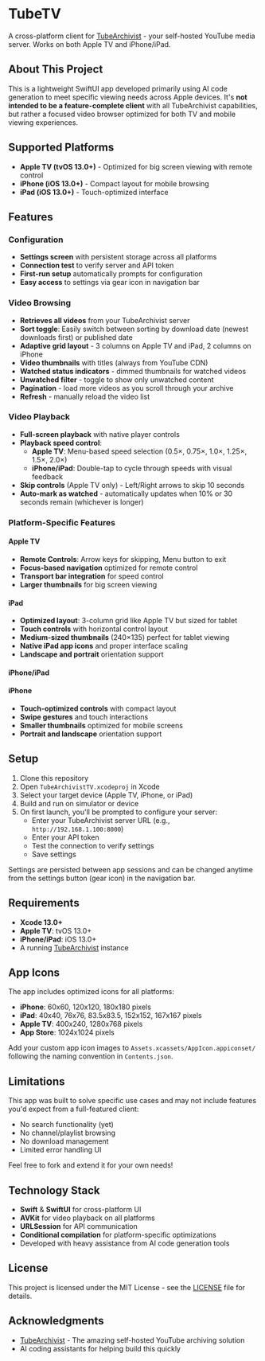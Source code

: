 # TubeTV

A cross-platform client for [TubeArchivist](https://www.tubearchivist.com/) - your self-hosted YouTube media server. Works on both Apple TV and iPhone/iPad.

## About This Project

This is a lightweight SwiftUI app developed primarily using AI code generation to meet specific viewing needs across Apple devices. It's **not intended to be a feature-complete client** with all TubeArchivist capabilities, but rather a focused video browser optimized for both TV and mobile viewing experiences.

## Supported Platforms

- **Apple TV (tvOS 13.0+)** - Optimized for big screen viewing with remote control
- **iPhone (iOS 13.0+)** - Compact layout for mobile browsing
- **iPad (iOS 13.0+)** - Touch-optimized interface

## Features

### Configuration
- **Settings screen** with persistent storage across all platforms
- **Connection test** to verify server and API token
- **First-run setup** automatically prompts for configuration
- **Easy access** to settings via gear icon in navigation bar

### Video Browsing
- **Retrieves all videos** from your TubeArchivist server
- **Sort toggle**: Easily switch between sorting by download date (newest downloads first) or published date
- **Adaptive grid layout** - 3 columns on Apple TV and iPad, 2 columns on iPhone
- **Video thumbnails** with titles (always from YouTube CDN)
- **Watched status indicators** - dimmed thumbnails for watched videos
- **Unwatched filter** - toggle to show only unwatched content
- **Pagination** - load more videos as you scroll through your archive
- **Refresh** - manually reload the video list

### Video Playback
- **Full-screen playback** with native player controls
- **Playback speed control**:
  - **Apple TV**: Menu-based speed selection (0.5×, 0.75×, 1.0×, 1.25×, 1.5×, 2.0×)
  - **iPhone/iPad**: Double-tap to cycle through speeds with visual feedback
- **Skip controls** (Apple TV only) - Left/Right arrows to skip 10 seconds
- **Auto-mark as watched** - automatically updates when 10% or 30 seconds remain (whichever is longer)

### Platform-Specific Features

#### Apple TV
- **Remote Controls**: Arrow keys for skipping, Menu button to exit
- **Focus-based navigation** optimized for remote control
- **Transport bar integration** for speed control
- **Larger thumbnails** for big screen viewing

#### iPad
- **Optimized layout**: 3-column grid like Apple TV but sized for tablet
- **Touch controls** with horizontal control layout
- **Medium-sized thumbnails** (240×135) perfect for tablet viewing
- **Native iPad app icons** and proper interface scaling
- **Landscape and portrait** orientation support

#### iPhone/iPad
#### iPhone
- **Touch-optimized controls** with compact layout
- **Swipe gestures** and touch interactions
- **Smaller thumbnails** optimized for mobile screens
- **Portrait and landscape** orientation support

## Setup

1. Clone this repository
2. Open `TubeArchivistTV.xcodeproj` in Xcode
3. Select your target device (Apple TV, iPhone, or iPad)
4. Build and run on simulator or device
5. On first launch, you'll be prompted to configure your server:
   - Enter your TubeArchivist server URL (e.g., `http://192.168.1.100:8000`)
   - Enter your API token
   - Test the connection to verify settings
   - Save settings

Settings are persisted between app sessions and can be changed anytime from the settings button (gear icon) in the navigation bar.

## Requirements

- **Xcode 13.0+**
- **Apple TV**: tvOS 13.0+
- **iPhone/iPad**: iOS 13.0+
- A running [TubeArchivist](https://github.com/tubearchivist/tubearchivist) instance

## App Icons

The app includes optimized icons for all platforms:
- **iPhone**: 60x60, 120x120, 180x180 pixels
- **iPad**: 40x40, 76x76, 83.5x83.5, 152x152, 167x167 pixels
- **Apple TV**: 400x240, 1280x768 pixels
- **App Store**: 1024x1024 pixels

Add your custom app icon images to `Assets.xcassets/AppIcon.appiconset/` following the naming convention in `Contents.json`.

## Limitations

This app was built to solve specific use cases and may not include features you'd expect from a full-featured client:
- No search functionality (yet)
- No channel/playlist browsing
- No download management
- Limited error handling UI

Feel free to fork and extend it for your own needs!

## Technology Stack

- **Swift** & **SwiftUI** for cross-platform UI
- **AVKit** for video playback on all platforms
- **URLSession** for API communication
- **Conditional compilation** for platform-specific optimizations
- Developed with heavy assistance from AI code generation tools

## License

This project is licensed under the MIT License - see the [LICENSE](LICENSE) file for details.

## Acknowledgments

- [TubeArchivist](https://github.com/tubearchivist/tubearchivist) - The amazing self-hosted YouTube archiving solution
- AI coding assistants for helping build this quickly
